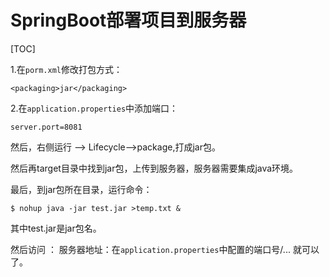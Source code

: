 # SpringBoot部署项目到服务器

[TOC]

1.在`porm.xml`修改打包方式：

~~~~
<packaging>jar</packaging>
~~~~

2.在`application.properties`中添加端口：

~~~~
server.port=8081
~~~~



然后，右侧运行 --> Lifecycle-->package,打成jar包。

然后再target目录中找到jar包，上传到服务器，服务器需要集成java环境。

最后，到jar包所在目录，运行命令：

~~~~
$ nohup java -jar test.jar >temp.txt &
~~~~

其中test.jar是jar包名。

然后访问 ：  服务器地址：在`application.properties`中配置的端口号/... 就可以了。